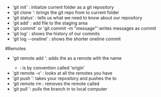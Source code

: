 - 'git init' : intialize current folder as a git repository
- 'git clone <URL>': brings the git repo from <URL> to current folder
- 'git status' : tells us what we need to know about our repository
- 'git add<FileName>' : add file to the staging area
- 'git commit' or 'git commit -m "message"':writes messages as commit
- 'git log' : shows the history of our commits
- 'git log --oneline' : shows the shorter oneline commit

#Remotes
- 'git remote add <NAME> <URL> ': adds the <URL> as a remote with the name <NAME>
   - <NAME> : is by convention called 'origin'
- 'git remote -v' : looks at all the remotes you have
- 'git push <where> <what> ': takes your repository and pushes the  <what> to <where>
- 'git remote rm <NAME> : removes the remote called <NAME>
- 'git pull <where> <what> ': pulls the <what> branch in<where> to local computer 
